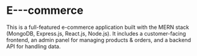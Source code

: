 # E---commerce
This is a full-featured e-commerce application built with the MERN stack (MongoDB, Express.js, React.js, Node.js). It includes a customer-facing frontend, an admin panel for managing products &amp; orders, and a backend API for handling data.
